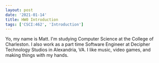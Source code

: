 ```yaml
---
layout: post
date: '2021-01-14'
title: HW0 Introduction
tags: ['CSCI:462', 'Introduction']
---
```



Yo, my name is Matt. I'm studying Computer Science at the College of Charleston. I also work as a part time Software Engineer at Decipher Technology Studios in Alexandria, VA. I like music, video games, and making things with my hands.
